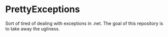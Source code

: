 # PrettyExceptions
Sort of tired of dealing with exceptions in .net. The goal of this repository is to take away the ugliness.
